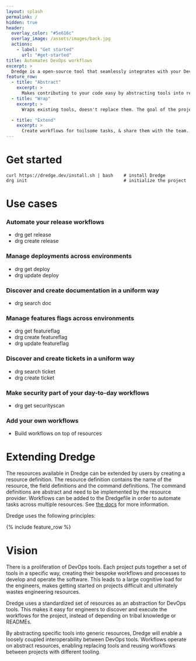 ```yaml
---
layout: splash
permalink: /
hidden: true
header:
  overlay_color: "#5e616c"
  overlay_image: /assets/images/back.jpg
  actions:
    - label: "Get started"
      url: "#get-started"
title: Automates DevOps workflows
excerpt: >
  Dredge is a open-source tool that seamlessly integrates with your DevOps tools to streamline and standardize your development and operations workflows, helping your team to work more efficiently and effectively.
feature_row:
  - title: "Abstract"
    excerpt: >
      Makes contributing to your code easy by abstracting tools into resources. New team members or contributors get an easy on-ramp. Less time is spent on figuring out how to get started.
  - title: "Wrap"
    excerpt: >
      Wraps existing tools, doesn't replace them. The goal of the project is to have a common interface for workflows. The implementations are tool specific.

  - title: "Extend"
    excerpt: >
      Create workflows for toilsome tasks, & share them with the team. Use this to automate incident runbooks and to streamline day-to-day operations.
---
```


<script async id="asciicast-564048" src="https://asciinema.org/a/564048.js" data-autoplay="true"></script>

# Get started

```
curl https://dredge.dev/install.sh | bash    # install Dredge
drg init                                     # initialize the project
```

# Use cases

### Automate your release workflows
 * drg get release
 * drg create release

### Manage deployments across environments
 * drg get deploy
 * drg update deploy

### Discover and create documentation in a uniform way
 * drg search doc

### Manage features flags across environments
 * drg get featureflag
 * drg create featureflag
 * drg update featureflag

### Discover and create tickets in a uniform way
 * drg search ticket
 * drg create ticket

### Make security part of your day-to-day workflows
 * drg get securityscan

### Add your own workflows
 * Build workflows on top of resources

# Extending Dredge

The resources available in Dredge can be extended by users by creating a resource definition. The resource definition contains the name of the resource, the field definitions and the command definitions. The command definitions are abstract and need to be implemented by the resource provider. Workflows can be added to the Dredgefile in order to automate tasks across multiple resources. See [the docs](/docs) for more information.

Dredge uses the following principles:

{% include feature_row %}

# Vision

There is a proliferation of DevOps tools. Each project puts together a set of tools in a specific way, creating their bespoke workflows and processes to develop and operate the software. This leads to a large cognitive load for the engineers, makes getting started on projects difficult and ultimately wastes engineering resources.

Dredge uses a standardized set of resources as an abstraction for DevOps tools. This makes it easy for engineers to discover and execute the workflows for the project, instead of depending on tribal knowledge or READMEs.

By abstracting specific tools into generic resources, Dredge will enable a loosely coupled interoperability between DevOps tools. Workflows operate on abstract resources, enabling replacing tools and reusing workflows between projects with different tooling.
